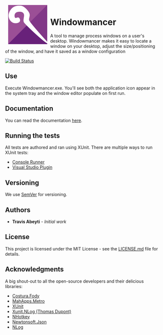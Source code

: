 <img src="https://github.com/tabeyti/windowmancer/blob/master/icons/AppLogo.png" hspace="10" align="left" height="128" width="128"/>

# Windowmancer

A tool to manage process windows on a user's desktop. Windowmancer makes it easy to locate a window on your desktop, adjust the size/positioning of the window, and have it saved as a window configuration 

[![Build Status](http://tabeyti.hopto.org:8080/buildStatus/icon?job=CI_Windowmancer)](http://tabeyti.hopto.org:8080/buildStatus/icon?job=CI_Windowmancer)

## Use

Execute Windowmancer.exe. You'll see both the application icon appear in the system tray and the window editor populate on first run.

## Documentation

You can read the documentation [here](./docs/DOCUMENTATION.md).

## Running the tests

All tests are authored and ran using XUnit. There are multiple ways to run XUnit tests:
* [Console Runner](https://xunit.github.io/docs/running-tests-in-msbuild.html)
* [Visual Studio Plugin](https://xunit.github.io/docs/getting-started-desktop.html#run-tests-visualstudio)

## Versioning

We use [SemVer](http://semver.org/) for versioning.

## Authors

* **Travis Abeyti** - *Initial work*

## License

This project is licensed under the MIT License - see the [LICENSE.md](LICENSE.md) file for details.

## Acknowledgments

A big shout-out to all the open-source developers and their delicious libraries:
- [Costura.Fody](https://github.com/Fody/Costura) 
- [MahApps.Metro](https://github.com/MahApps/MahApps.Metro)
- [XUnit](https://github.com/xunit/xunit)
- [Xunit.NLog (Thomas Dupont)](https://github.com/tdupont750/xunit.NLog)
- [NHotkey](https://github.com/thomaslevesque/NHotkey)
- [Newtonsoft.Json](http://www.newtonsoft.com/json)
- [NLog](http://nlog-project.org/)
